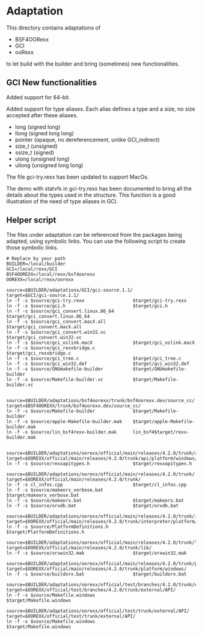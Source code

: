 Adaptation
==========

This directory contains adaptations of

- BSF4OORexx
- GCI
- ooRexx

to let build with the builder and bring (sometimes) new functionalities.

GCI New functionalities
-----------------------

Added support for 64-bit.

Added support for type aliases.
Each alias defines a type and a size, no size accepted after these aliases.

- long (signed long)
- llong (signed long long)
- pointer (opaque, no dereferencement, unlike GCI_indirect)
- size_t (unsigned)
- ssize_t (signed)
- ulong (unsigned long)
- ullong (unsigned long long)

The file gci-try.rexx has been updated to support MacOs.

The demo with statvfs in gci-try.rexx has been documented to bring all the
details about the types used in the structure. This function is a good
illustration of the need of type aliases in GCI.

Helper script
-------------
The files under adaptation can be referenced from the packages being adapted,
using symbolic links. You can use the following script to create those symbolic links.

    # Replace by your path
    BUILDER=/local/builder
    GCI=/local/rexx/GCI
    BSF4OOREXX=/local/rexx/bsf4oorexx
    OOREXX=/local/rexx/oorexx

    source=$BUILDER/adaptations/GCI/gci-source.1.1/
    target=$GCI/gci-source.1.1/
    ln -f -s $source/gci-try.rexx                  $target/gci-try.rexx
    ln -f -s $source/gci.h                         $target/gci.h
    ln -f -s $source/gci_convert.linux.86_64       $target/gci_convert.linux.86_64
    ln -f -s $source/gci_convert.macX.all          $target/gci_convert.macX.all
    ln -f -s $source/gci_convert.win32.vc          $target/gci_convert.win32.vc
    ln -f -s $source/gci_oslink.macX               $target/gci_oslink.macX
    ln -f -s $source/gci_rexxbridge.c              $target/gci_rexxbridge.c
    ln -f -s $source/gci_tree.c                    $target/gci_tree.c
    ln -f -s $source/gci_win32.def                 $target/gci_win32.def
    ln -f -s $source/GNUmakefile-builder           $target/GNUmakefile-builder
    ln -f -s $source/Makefile-builder.vc           $target/Makefile-builder.vc


    source=$BUILDER/adaptations/bsf4oorexx/trunk/bsf4oorexx.dev/source_cc/
    target=$BSF4OOREXX/trunk/bsf4oorexx.dev/source_cc/
    ln -f -s $source/Makefile-builder              $target/Makefile-builder
    ln -f -s $source/apple-Makefile-builder.mak    $target/apple-Makefile-builder.mak
    ln -f -s $source/lin_bsf4rexx-builder.mak      lin_bsf4$target/rexx-builder.mak


    source=$BUILDER/adaptations/oorexx/official/main/releases/4.2.0/trunk/api/platform/windows/
    target=$OOREXX/official/main/releases/4.2.0/trunk/api/platform/windows/
    ln -f -s $source/rexxapitypes.h                $target/rexxapitypes.h

    source=$BUILDER/adaptations/oorexx/official/main/releases/4.2.0/trunk/
    target=$OOREXX/official/main/releases/4.2.0/trunk/
    ln -f -s cl_infos.cpp                          $target/cl_infos.cpp
    ln -f -s $source/makeorx_verbose.bat           $target/makeorx_verbose.bat
    ln -f -s $source/makeorx.bat                   $target/makeorx.bat
    ln -f -s $source/orxdb.bat                     $target/orxdb.bat

    source=$BUILDER/adaptations/oorexx/official/main/releases/4.2.0/trunk/interpreter/platform/windows/
    target=$OOREXX/official/main/releases/4.2.0/trunk/interpreter/platform/windows/
    ln -f -s $source/PlatformDefinitions.h         $target/PlatformDefinitions.h

    source=$BUILDER/adaptations/oorexx/official/main/releases/4.2.0/trunk/lib/
    target=$OOREXX/official/main/releases/4.2.0/trunk/lib/
    ln -f -s $source/orxwin32.mak                  $target/orxwin32.mak

    source=$BUILDER/adaptations/oorexx/official/main/releases/4.2.0/trunk/platform/windows/
    target=$OOREXX/official/main/releases/4.2.0/trunk/platform/windows/
    ln -f -s $source/buildorx.bat                  $target/buildorx.bat

    source=$BUILDER/adaptations/oorexx/official/test/branches/4.2.0/trunk/external/API/
    target=$OOREXX/official/test/branches/4.2.0/trunk/external/API/
    ln -f -s $source/Makefile.windows              $target/Makefile.windows

    source=$BUILDER/adaptations/oorexx/official/test/trunk/external/API/
    target=$OOREXX/official/test/trunk/external/API/
    ln -f -s $source/Makefile.windows              $target/Makefile.windows
